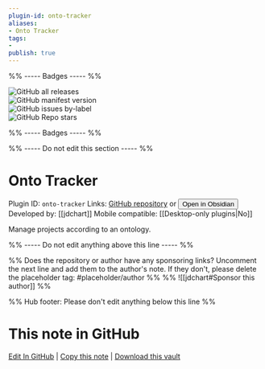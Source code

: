 ```yaml
---
plugin-id: onto-tracker
aliases:
- Onto Tracker
tags: 
- 
publish: true
---
```


%% ----- Badges ----- %%

![GitHub all releases](https://img.shields.io/github/downloads/jdchart/onto-tracker/total?color=573E7A&logo=github&style=for-the-badge)   
![GitHub manifest version](https://img.shields.io/github/manifest-json/v/jdchart/onto-tracker?color=573E7A&logo=github&style=for-the-badge)   
![GitHub issues by-label](https://img.shields.io/github/issues/jdchart/onto-tracker/help%20wanted?color=573E7A&logo=github&style=for-the-badge)   
![GitHub Repo stars](https://img.shields.io/github/stars/jdchart/onto-tracker?color=573E7A&logo=github&style=for-the-badge)

%% ----- Badges ----- %%

%% ----- Do not edit this section ----- %%

# Onto Tracker

Plugin ID: `onto-tracker`
Links: [GitHub repository](https://github.com/jdchart/onto-tracker) or [<button id=HH>Open in Obsidian</button>](obsidian://show-plugin?id=onto-tracker)
Developed by: [[jdchart]]
Mobile compatible: [[Desktop-only plugins|No]]

Manage projects according to an ontology.

%% ----- Do not edit anything above this line ----- %% 

%% Does the repository or author have any sponsoring links? Uncomment the next line and add them to the author's note. If they don't, please delete the placeholder tag: #placeholder/author %%
%% ![[jdchart#Sponsor this author]] %%

%% Hub footer: Please don't edit anything below this line %%

# This note in GitHub

<span class="git-footer">[Edit In GitHub](https://github.dev/obsidian-community/obsidian-hub/blob/main/02%20-%20Community%20Expansions/02.05%20All%20Community%20Expansions/Plugins/onto-tracker.md "git-hub-edit-note") | [Copy this note](https://raw.githubusercontent.com/obsidian-community/obsidian-hub/main/02%20-%20Community%20Expansions/02.05%20All%20Community%20Expansions/Plugins/onto-tracker.md "git-hub-copy-note") | [Download this vault](https://github.com/obsidian-community/obsidian-hub/archive/refs/heads/main.zip "git-hub-download-vault") </span>

